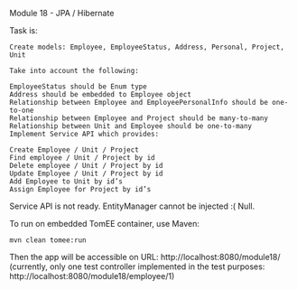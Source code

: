 Module 18 - JPA / Hibernate

Task is:
```
Create models: Employee, EmployeeStatus, Address, Personal, Project, Unit

Take into account the following:

EmployeeStatus should be Enum type
Address should be embedded to Employee object
Relationship between Employee and EmployeePersonalInfo should be one-to-one
Relationship between Employee and Project should be many-to-many
Relationship between Unit and Employee should be one-to-many
Implement Service API which provides:

Create Employee / Unit / Project
Find employee / Unit / Project by id
Delete employee / Unit / Project by id
Update Employee / Unit / Project by id
Add Employee to Unit by id’s
Assign Employee for Project by id’s
```

Service API is not ready. EntityManager cannot be injected :( Null.

To run on embedded TomEE container, use Maven:
```
mvn clean tomee:run
```

Then the app will be accessible on URL: http://localhost:8080/module18/ (currently, only one test controller implemented in the test purposes: http://localhost:8080/module18/employee/1)